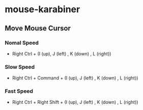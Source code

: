 # mouse-karabiner

## Move Mouse Cursor

### Nomal Speed

- Right Ctrl + (I (up), J (left) , K (down) , L (right))

### Slow Speed

- Right Ctrl + Command + (I (up), J (left) , K (down) , L (right))

### Fast Speed

- Right Ctrl + Right Shift + (I (up), J (left) , K (down) , L (right))
